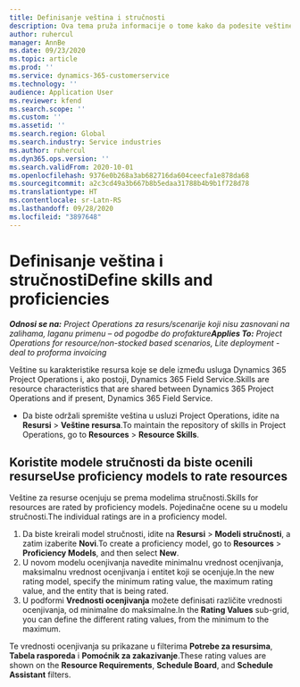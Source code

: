 ```yaml
---
title: Definisanje veština i stručnosti
description: Ova tema pruža informacije o tome kako da podesite veštine i modele stručnosti za ocenu resursa.
author: ruhercul
manager: AnnBe
ms.date: 09/23/2020
ms.topic: article
ms.prod: ''
ms.service: dynamics-365-customerservice
ms.technology: ''
audience: Application User
ms.reviewer: kfend
ms.search.scope: ''
ms.custom: ''
ms.assetid: ''
ms.search.region: Global
ms.search.industry: Service industries
ms.author: ruhercul
ms.dyn365.ops.version: ''
ms.search.validFrom: 2020-10-01
ms.openlocfilehash: 9376e0b268a3ab682716da604ceecfa1e878da68
ms.sourcegitcommit: a2c3cd49a3b667b8b5edaa31788b4b9b1f728d78
ms.translationtype: HT
ms.contentlocale: sr-Latn-RS
ms.lasthandoff: 09/28/2020
ms.locfileid: "3897648"
---
```

# <a name="define-skills-and-proficiencies"></a><span data-ttu-id="30bf2-103">Definisanje veština i stručnosti</span><span class="sxs-lookup"><span data-stu-id="30bf2-103">Define skills and proficiencies</span></span>

<span data-ttu-id="30bf2-104">_**Odnosi se na:** Project Operations za resurs/scenarije koji nisu zasnovani na zalihama, laganu primenu – od pogodbe do profakture_</span><span class="sxs-lookup"><span data-stu-id="30bf2-104">_**Applies To:** Project Operations for resource/non-stocked based scenarios, Lite deployment - deal to proforma invoicing_</span></span>

<span data-ttu-id="30bf2-105">Veštine su karakteristike resursa koje se dele između usluga Dynamics 365 Project Operations i, ako postoji, Dynamics 365 Field Service.</span><span class="sxs-lookup"><span data-stu-id="30bf2-105">Skills are resource characteristics that are shared between Dynamics 365 Project Operations and if present, Dynamics 365 Field Service.</span></span> 

- <span data-ttu-id="30bf2-106">Da biste održali spremište veština u usluzi Project Operations, idite na **Resursi** \> **Veštine resursa**.</span><span class="sxs-lookup"><span data-stu-id="30bf2-106">To maintain the repository of skills in Project Operations, go to **Resources** \> **Resource Skills**.</span></span> 

## <a name="use-proficiency-models-to-rate-resources"></a><span data-ttu-id="30bf2-107">Koristite modele stručnosti da biste ocenili resurse</span><span class="sxs-lookup"><span data-stu-id="30bf2-107">Use proficiency models to rate resources</span></span>

<span data-ttu-id="30bf2-108">Veštine za resurse ocenjuju se prema modelima stručnosti.</span><span class="sxs-lookup"><span data-stu-id="30bf2-108">Skills for resources are rated by proficiency models.</span></span> <span data-ttu-id="30bf2-109">Pojedinačne ocene su u modelu stručnosti.</span><span class="sxs-lookup"><span data-stu-id="30bf2-109">The individual ratings are in a proficiency model.</span></span> 

1. <span data-ttu-id="30bf2-110">Da biste kreirali model stručnosti, idite na **Resursi** \> **Modeli stručnosti**, a zatim izaberite **Novi**.</span><span class="sxs-lookup"><span data-stu-id="30bf2-110">To create a proficiency model, go to **Resources** \> **Proficiency Models**, and then select **New**.</span></span>
2. <span data-ttu-id="30bf2-111">U novom modelu ocenjivanja navedite minimalnu vrednost ocenjivanja, maksimalnu vrednost ocenjivanja i entitet koji se ocenjuje.</span><span class="sxs-lookup"><span data-stu-id="30bf2-111">In the new rating model, specify the minimum rating value, the maximum rating value, and the entity that is being rated.</span></span>
3. <span data-ttu-id="30bf2-112">U podformi **Vrednosti ocenjivanja** možete definisati različite vrednosti ocenjivanja, od minimalne do maksimalne.</span><span class="sxs-lookup"><span data-stu-id="30bf2-112">In the **Rating Values** sub-grid, you can define the different rating values, from the minimum to the maximum.</span></span>


<span data-ttu-id="30bf2-113">Te vrednosti ocenjivanja su prikazane u filterima **Potrebe za resursima**, **Tabela rasporeda** i **Pomoćnik za zakazivanje**.</span><span class="sxs-lookup"><span data-stu-id="30bf2-113">These rating values are shown on the **Resource Requirements**, **Schedule Board**, and **Schedule Assistant** filters.</span></span>
